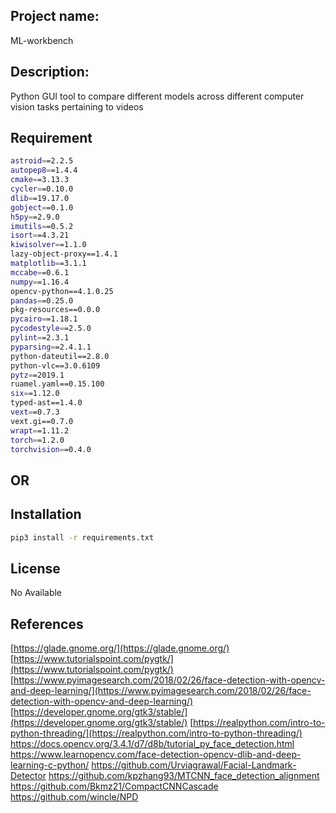 ## Project name: 
   ML-workbench

## Description:
   Python GUI tool to compare different models across different computer vision tasks pertaining to videos

## Requirement
```bash
astroid==2.2.5
autopep8==1.4.4
cmake==3.13.3
cycler==0.10.0
dlib==19.17.0
gobject==0.1.0
h5py==2.9.0
imutils==0.5.2
isort==4.3.21
kiwisolver==1.1.0
lazy-object-proxy==1.4.1
matplotlib==3.1.1
mccabe==0.6.1
numpy==1.16.4
opencv-python==4.1.0.25
pandas==0.25.0
pkg-resources==0.0.0
pycairo==1.18.1
pycodestyle==2.5.0
pylint==2.3.1
pyparsing==2.4.1.1
python-dateutil==2.8.0
python-vlc==3.0.6109
pytz==2019.1
ruamel.yaml==0.15.100
six==1.12.0
typed-ast==1.4.0
vext==0.7.3
vext.gi==0.7.0
wrapt==1.11.2
torch==1.2.0
torchvision==0.4.0
```
## OR

## Installation
```bash
pip3 install -r requirements.txt
```

## License
No Available

## References
[https://glade.gnome.org/](https://glade.gnome.org/)
[https://www.tutorialspoint.com/pygtk/](https://www.tutorialspoint.com/pygtk/)
[https://www.pyimagesearch.com/2018/02/26/face-detection-with-opencv-and-deep-learning/](https://www.pyimagesearch.com/2018/02/26/face-detection-with-opencv-and-deep-learning/)
[https://developer.gnome.org/gtk3/stable/](https://developer.gnome.org/gtk3/stable/)
[https://realpython.com/intro-to-python-threading/](https://realpython.com/intro-to-python-threading/)
https://docs.opencv.org/3.4.1/d7/d8b/tutorial_py_face_detection.html
https://www.learnopencv.com/face-detection-opencv-dlib-and-deep-learning-c-python/
https://github.com/Urviagrawal/Facial-Landmark-Detector
https://github.com/kpzhang93/MTCNN_face_detection_alignment
https://github.com/Bkmz21/CompactCNNCascade
https://github.com/wincle/NPD


